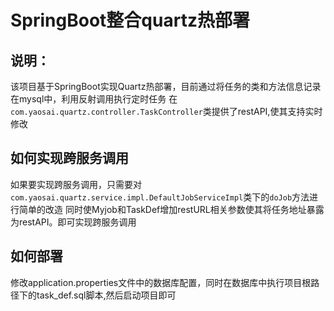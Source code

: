 # SpringBoot整合quartz热部署

## 说明：
该项目基于SpringBoot实现Quartz热部署，目前通过将任务的类和方法信息记录在mysql中，利用反射调用执行定时任务
在`com.yaosai.quartz.controller.TaskController`类提供了restAPI,使其支持实时修改

## 如何实现跨服务调用
如果要实现跨服务调用，只需要对`com.yaosai.quartz.service.impl.DefaultJobServiceImpl`类下的`doJob`方法进行简单的改造
同时使Myjob和TaskDef增加restURL相关参数使其将任务地址暴露为restAPI。即可实现跨服务调用

## 如何部署
修改application.properties文件中的数据库配置，同时在数据库中执行项目根路径下的task_def.sql脚本,然后启动项目即可
